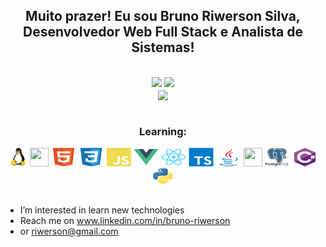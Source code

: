 <div align="center">
  <h2>Muito prazer! Eu sou Bruno Riwerson Silva, Desenvolvedor Web Full Stack e Analista de Sistemas!</h2>
</div><br>
  
<div align="center">
  <img height="170em" src="https://github-readme-stats.vercel.app/api?username=vanriwerson&show_icons=true&theme=dark"/>
  <img height="170em" src="https://github-readme-stats.vercel.app/api/top-langs/?username=vanriwerson&layout=compact&langs_count=7&theme=dark"/>
</div>

<div align="center">
  <img align="center" src="https://github-readme-streak-stats.herokuapp.com/?user=vanriwerson&theme=highcontrast&hide_border=true" />
 </div>

<div align="center"><br>
  <h3>Learning:</h3>
  <img align="center" height="30" width="30" src="https://raw.githubusercontent.com/devicons/devicon/master/icons/linux/linux-original.svg">
  <img align="center" height="30" width="30" src="https://www.vectorlogo.zone/logos/git-scm/git-scm-icon.svg">
  <img align="center" height="30" width="40" src="https://raw.githubusercontent.com/devicons/devicon/master/icons/html5/html5-original.svg">
  <img align="center" height="30" width="40" src="https://raw.githubusercontent.com/devicons/devicon/master/icons/css3/css3-original.svg">
  <img align="center" height="30" width="40" src="https://raw.githubusercontent.com/devicons/devicon/master/icons/javascript/javascript-plain.svg">
  <img align="center" height="30" width="40" src="https://raw.githubusercontent.com/devicons/devicon/master/icons/vuejs/vuejs-original.svg">
  <img align="center" height="30" width="40" src="https://raw.githubusercontent.com/devicons/devicon/master/icons/react/react-original.svg">
  <img align="center" height="30" width="40" src="https://raw.githubusercontent.com/devicons/devicon/master/icons/typescript/typescript-original.svg">
  <img align="center" height="30" width="40" src="https://raw.githubusercontent.com/devicons/devicon/master/icons/java/java-original.svg">
  <img align="center" height="30" width="30" src="https://www.vectorlogo.zone/logos/springio/springio-icon.svg">
  <img align="center" height="30" width="40" src="https://raw.githubusercontent.com/devicons/devicon/master/icons/postgresql/postgresql-original-wordmark.svg">
  <img align="center" height="30" width="40" src="https://raw.githubusercontent.com/devicons/devicon/master/icons/csharp/csharp-original.svg">
  <img align="center" height="30" width="40" src="https://raw.githubusercontent.com/devicons/devicon/master/icons/python/python-original.svg">
</div><br>

- I’m interested in learn new technologies
- Reach me on www.linkedin.com/in/bruno-riwerson
- or riwerson@gmail.com

<!---
vanriwerson/vanriwerson is a ✨ special ✨ repository because its `README.md` (this file) appears on your GitHub profile.
You can click the Preview link to take a look at your changes.
--->
